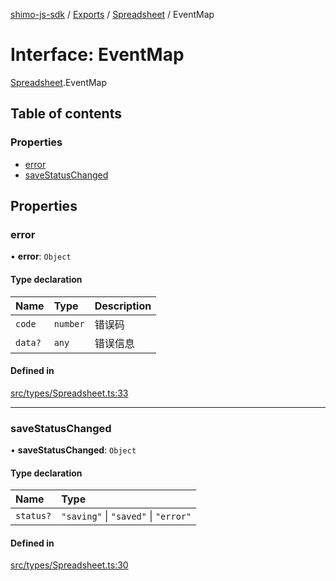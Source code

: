 [shimo-js-sdk](../README.md) / [Exports](../modules.md) / [Spreadsheet](../modules/Spreadsheet.md) / EventMap

# Interface: EventMap

[Spreadsheet](../modules/Spreadsheet.md).EventMap

## Table of contents

### Properties

- [error](Spreadsheet.EventMap.md#error)
- [saveStatusChanged](Spreadsheet.EventMap.md#savestatuschanged)

## Properties

### error

• **error**: `Object`

#### Type declaration

| Name | Type | Description |
| :------ | :------ | :------ |
| `code` | `number` | 错误码 |
| `data?` | `any` | 错误信息 |

#### Defined in

[src/types/Spreadsheet.ts:33](https://github.com/shimohq/shimo-js-sdk/blob/b1f4ecc/src/types/Spreadsheet.ts#L33)

___

### saveStatusChanged

• **saveStatusChanged**: `Object`

#### Type declaration

| Name | Type |
| :------ | :------ |
| `status?` | ``"saving"`` \| ``"saved"`` \| ``"error"`` |

#### Defined in

[src/types/Spreadsheet.ts:30](https://github.com/shimohq/shimo-js-sdk/blob/b1f4ecc/src/types/Spreadsheet.ts#L30)
